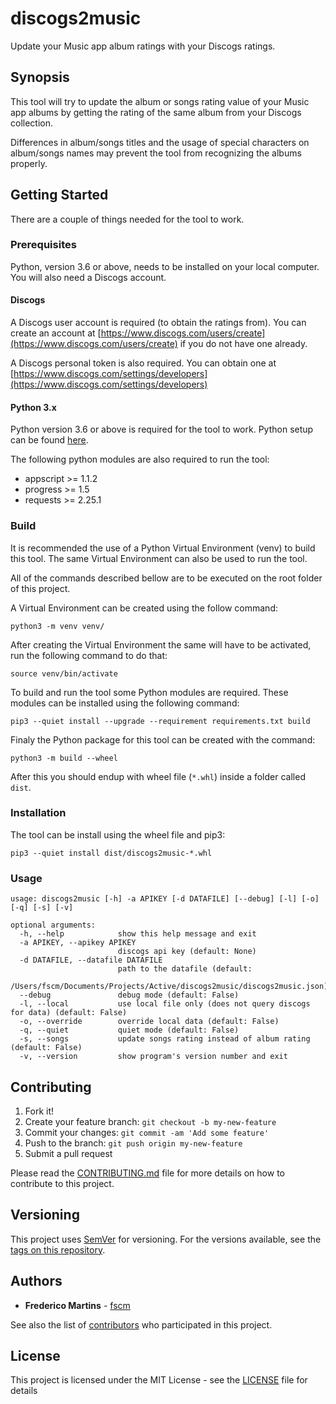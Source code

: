 # discogs2music

Update your Music app album ratings with your Discogs ratings.

## Synopsis

This tool will try to update the album or songs rating value of your Music app
albums by getting the rating of the same album from your Discogs collection.

Differences in album/songs titles and the usage of special characters on
album/songs names may prevent the tool from recognizing the albums properly.

## Getting Started

There are a couple of things needed for the tool to work.

### Prerequisites

Python, version 3.6 or above, needs to be installed on your local computer.
You will also need a Discogs account.

#### Discogs

A Discogs user account is required (to obtain the ratings from). You can
create an account at [https://www.discogs.com/users/create](https://www.discogs.com/users/create)
if you do not have one already.

A Discogs personal token is also required. You can obtain one at
[https://www.discogs.com/settings/developers](https://www.discogs.com/settings/developers)

#### Python 3.x

Python version 3.6 or above is required for the tool to work. Python setup can
be found [here](https://www.python.org/downloads/).

The following python modules are also required to run the tool:

* appscript >= 1.1.2
* progress >= 1.5
* requests >= 2.25.1

### Build

It is recommended the use of a Python Virtual Environment (venv) to build this
tool. The same Virtual Environment can also be used to run the tool.

All of the commands described bellow are to be executed on the root folder of
this project.

A Virtual Environment can be created using the follow command:

```
python3 -m venv venv/
```

After creating the Virtual Environment the same will have to be activated, run
the following command to do that:

```
source venv/bin/activate
```

To build and run the tool some Python modules are required. These modules can
be installed using the following command:

```
pip3 --quiet install --upgrade --requirement requirements.txt build
```

Finaly the Python package for this tool can be created with the command:

```
python3 -m build --wheel
```

After this you should endup with wheel file (`*.whl`) inside a folder called
`dist`.

### Installation

The tool can be install using the wheel file and pip3:

```
pip3 --quiet install dist/discogs2music-*.whl
```

### Usage

```
usage: discogs2music [-h] -a APIKEY [-d DATAFILE] [--debug] [-l] [-o] [-q] [-s] [-v]

optional arguments:
  -h, --help            show this help message and exit
  -a APIKEY, --apikey APIKEY
                        discogs api key (default: None)
  -d DATAFILE, --datafile DATAFILE
                        path to the datafile (default:
                        /Users/fscm/Documents/Projects/Active/discogs2music/discogs2music.json)
  --debug               debug mode (default: False)
  -l, --local           use local file only (does not query discogs for data) (default: False)
  -o, --override        override local data (default: False)
  -q, --quiet           quiet mode (default: False)
  -s, --songs           update songs rating instead of album rating (default: False)
  -v, --version         show program's version number and exit
```

## Contributing

1. Fork it!
2. Create your feature branch: `git checkout -b my-new-feature`
3. Commit your changes: `git commit -am 'Add some feature'`
4. Push to the branch: `git push origin my-new-feature`
5. Submit a pull request

Please read the [CONTRIBUTING.md](CONTRIBUTING.md) file for more details on how
to contribute to this project.

## Versioning

This project uses [SemVer](http://semver.org/) for versioning. For the versions
available, see the [tags on this repository](https://github.com/fscm/discogs2music/tags).

## Authors

* **Frederico Martins** - [fscm](https://github.com/fscm)

See also the list of [contributors](https://github.com/fscm/discogs2music/contributors)
who participated in this project.

## License

This project is licensed under the MIT License - see the [LICENSE](LICENSE)
file for details
